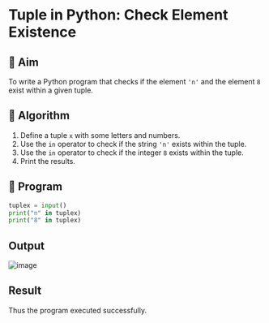 # Tuple in Python: Check Element Existence

## 🎯 Aim
To write a Python program that checks if the element `'n'` and the element `8` exist within a given tuple.

## 🧠 Algorithm
1. Define a tuple `x` with some letters and numbers.
2. Use the `in` operator to check if the string `'n'` exists within the tuple.
3. Use the `in` operator to check if the integer `8` exists within the tuple.
4. Print the results.

## 🧾 Program

```py
tuplex = input()
print("n" in tuplex)
print("8" in tuplex)
```

## Output
![image](https://github.com/user-attachments/assets/4343e5a0-3d81-4091-81b6-dfec31c6a2ca)

## Result
Thus the program executed successfully.
